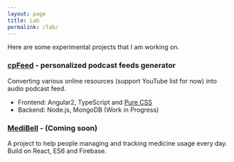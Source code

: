 ```yaml
---
layout: page
title: Lab
permalink: /lab/
---
```


Here are some experimental projects that I am working on.

### <span class="mega-octicon octicon-beaker"></span> [cpFeed](http://cpfeed.carlosliu.net) - personalized podcast feeds generator

Converting various online resources (support YouTube list for now) into audio podcast feed.

- Frontend: Angular2, TypeScript and [Pure CSS](http://purecss.io/)
- Backend: Node.js, MongoDB (Work in Progress)

### <span class="mega-octicon octicon-beaker"></span> [MediBell](http://medibell.carlosliu.net) - (Coming soon)

A project to help people managing and tracking medicine usage every day. Build on React, ES6 and Firebase.
